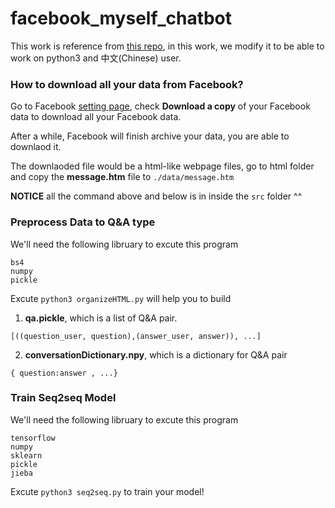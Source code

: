 # facebook_myself_chatbot

This work is reference from [this repo](https://github.com/adeshpande3/Facebook-Messenger-Bot), in this work, we modify it to be able to work on python3 and 中文(Chinese) user.


### How to download all your data from Facebook?

Go to Facebook [setting page](https://www.facebook.com/settings), check **Download a copy** of your Facebook data to download all your Facebook data.

After a while, Facebook will finish archive your data, you are able to downlaod it.

The downlaoded file would be a html-like webpage files, go to html folder and copy the **message.htm** file to `./data/message.htm`

**NOTICE** all the command above and below is in inside the `src` folder ^^

### Preprocess Data to Q&A type

We'll need the following libruary to excute this program
```
bs4
numpy
pickle
```

Excute `python3 organizeHTML.py` will help you to build 

1. **qa.pickle**, which is a list of Q&A pair.

`[((question_user, question),(answer_user, answer)), ...]`

2. **conversationDictionary.npy**, which is a dictionary for Q&A pair

`{ question:answer , ...}`

### Train Seq2seq Model

We'll need the following libruary to excute this program
```
tensorflow
numpy
sklearn
pickle
jieba
```
Excute `python3 seq2seq.py` to train your model!
